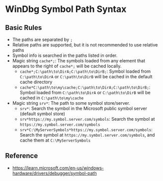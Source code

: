 # WinDbg Symbol Path Syntax

## Basic Rules

* The paths are separated by `;`
* Relative paths are supported, but it is not recommended to use relative paths
* Symbol info is searched in the paths listed in order.
* Magic string `cache*;`: The symbols loaded from any element that appears to the right of `cache*;` will be cached locally.
    * `cache*;C:\path\to\DirA;C:\path\to\DirB;`: Symbol loaded from `C:\path\to\DirA` or `C:\path\to\DirB` will be cached in the default cache directory
    * `cache*C:\path\to\my\cache;C:\path\to\DirA;C:\path\to\DirB;`: Symbol loaded from `C:\path\to\DirA` or `C:\path\to\DirB` will be cached in `C:\path\to\my\cache`
* Magic string `srv*`: The path to some symbol store/server.
    * `srv*`: Search the symbol in the Microsoft public symbol server (default symbol store)
    * `srv*https://my.symbol.server.com/symbols`: Search the symbol at `https://my.symbol.server.com/symbols`
    * `srv*C:\MyServerSymbols*https://my.symbol.server.com/symbols`: Search the symbol at `https://my.symbol.server.com/symbols`, and cache them at `C:\MyServerSymbols`

## Reference

* https://learn.microsoft.com/en-us/windows-hardware/drivers/debugger/symbol-path